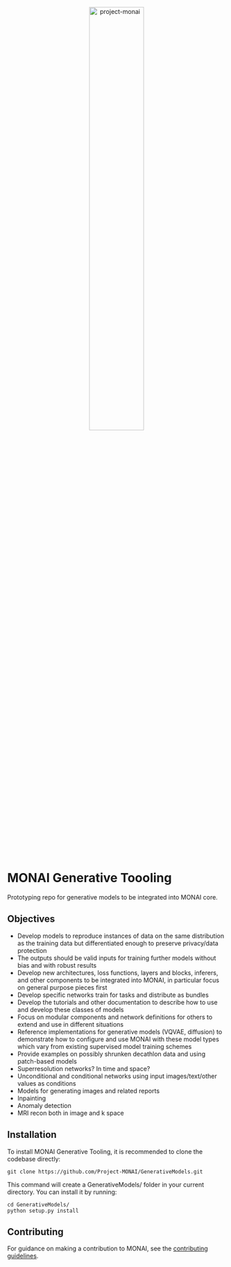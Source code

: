 <p align="center">
  <img src="https://raw.githubusercontent.com/Project-MONAI/MONAI/dev/docs/images/MONAI-logo-color.png" width="50%" alt='project-monai'>
</p>

# MONAI Generative Toooling
Prototyping repo for generative models to be integrated into MONAI core.

## Objectives
* Develop models to reproduce instances of data on the same distribution as the training data but differentiated enough to preserve privacy/data protection
* The outputs should be valid inputs for training further models without bias and with robust results
* Develop new architectures, loss functions, layers and blocks, inferers, and other components to be integrated into MONAI, in particular focus on general purpose pieces first
* Develop specific networks train for tasks and distribute as bundles
* Develop the tutorials and other documentation to describe how to use and develop these classes of models
* Focus on modular components and network definitions for others to extend and use in different situations
* Reference implementations for generative models (VQVAE, diffusion) to demonstrate how to configure and use MONAI with these model types which vary from existing supervised model training schemes
* Provide examples on possibly shrunken decathlon data and using patch-based models
* Superresolution networks? In time and space?
* Unconditional and conditional networks using input images/text/other values as conditions
* Models for generating images and related reports
* Inpainting
* Anomaly detection
* MRI recon both in image and k space

## Installation
To install MONAI Generative Tooling, it is recommended to clone the codebase directly:
```
git clone https://github.com/Project-MONAI/GenerativeModels.git
```
This command will create a GenerativeModels/ folder in your current directory. You can install it by running:
```
cd GenerativeModels/
python setup.py install
```

## Contributing
For guidance on making a contribution to MONAI, see the [contributing guidelines](https://github.com/Project-MONAI/GenerativeModels/blob/main/CONTRIBUTING.md).
